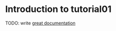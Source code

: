 # Introduction to tutorial01

TODO: write [great documentation](http://jacobian.org/writing/what-to-write/)
